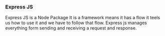 ### Express JS

Express JS is a Node Package
It is a framework means it has a flow it teels us how to use it and we have to follow that flow.
Express js manages everything form sending and receiving a request and response.
